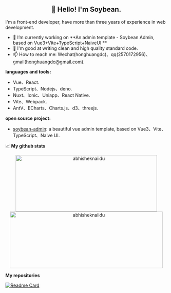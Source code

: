 <h2 align="center">👋 Hello! I'm Soybean.</h2>


I'm a front-end developer, have more than three years of experience in web development.

- 🔭 I’m currently working on **An admin template - Soybean Admin, based on Vue3+Vite+TypeScript+NaiveUI **
- 🌱 I'm good at writing clean and high quality standard code.
- 📫 How to reach me: Wechat(honghuangdc)、qq(2570172956)、gmail(honghuangdc@gmail.com).

**languages and tools:**  

- Vue、React.
- TypeScript、Nodejs、deno.
- Nuxt、Ionic、Uniapp、React Native.
- Vite、Webpack.
- AntV、ECharts、Charts.js、d3、threejs.


**open source project:**  
- [soybean-admin](https://github.com/honghuangdc/soybean-admin): a beautiful vue admin template, based on Vue3、Vite、TypeScript、Naive UI.


📈  **My github stats**

<p align="center"> 
  <img width="440" height="176" src="https://github-readme-stats.vercel.app/api?username=honghuangdc&show_icons=true&icon_color=ffb300&bg_color=30,e96443,904e95&title_color=fdd835&text_color=fdd835&layout=compact" alt="abhisheknaiidu" />
  <img width="476" height="176" src="https://github-readme-stats.vercel.app/api/top-langs?username=honghuangdc&hide=handlebars&langs_count=8&layout=compact&bg_color=30,e96443,904e95&title_color=fff&text_color=fff" alt="abhisheknaiidu" />
</p>

**My repositories**

[![Readme Card](https://github-readme-stats.vercel.app/api/pin/?username=honghuangdc&repo=soybean-admin)](https://github.com/honghuangdc/soybean-admin)

